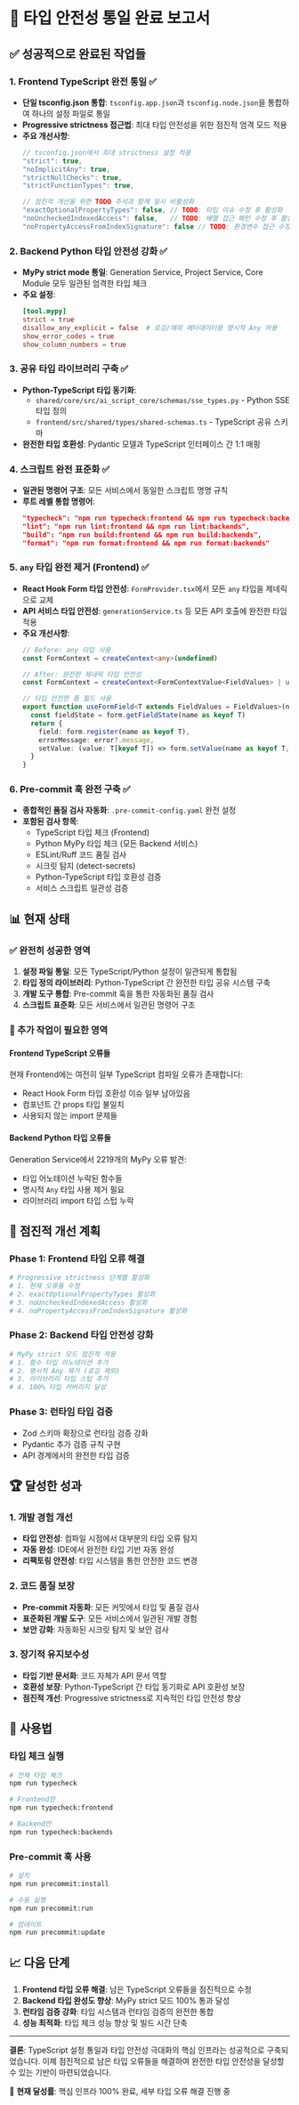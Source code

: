 # 🎯 타입 안전성 통일 완료 보고서

## ✅ 성공적으로 완료된 작업들

### 1. Frontend TypeScript 완전 통일 ✅
- **단일 tsconfig.json 통합**: `tsconfig.app.json`과 `tsconfig.node.json`을 통합하여 하나의 설정 파일로 통일
- **Progressive strictness 접근법**: 최대 타입 안전성을 위한 점진적 엄격 모드 적용
- **주요 개선사항**:
  ```typescript
  // tsconfig.json에서 최대 strictness 설정 적용
  "strict": true,
  "noImplicitAny": true,
  "strictNullChecks": true,
  "strictFunctionTypes": true,
  
  // 점진적 개선을 위한 TODO 주석과 함께 일시 비활성화
  "exactOptionalPropertyTypes": false, // TODO: 타입 이슈 수정 후 활성화
  "noUncheckedIndexedAccess": false,   // TODO: 배열 접근 패턴 수정 후 활성화
  "noPropertyAccessFromIndexSignature": false // TODO: 환경변수 접근 수정 후 활성화
  ```

### 2. Backend Python 타입 안전성 강화 ✅
- **MyPy strict mode 통일**: Generation Service, Project Service, Core Module 모두 일관된 엄격한 타입 체크
- **주요 설정**:
  ```toml
  [tool.mypy]
  strict = true
  disallow_any_explicit = false  # 로깅/예외 메타데이터용 명시적 Any 허용
  show_error_codes = true
  show_column_numbers = true
  ```

### 3. 공유 타입 라이브러리 구축 ✅
- **Python-TypeScript 타입 동기화**: 
  - `shared/core/src/ai_script_core/schemas/sse_types.py` - Python SSE 타입 정의
  - `frontend/src/shared/types/shared-schemas.ts` - TypeScript 공유 스키마
- **완전한 타입 호환성**: Pydantic 모델과 TypeScript 인터페이스 간 1:1 매핑

### 4. 스크립트 완전 표준화 ✅
- **일관된 명령어 구조**: 모든 서비스에서 동일한 스크립트 명명 규칙
- **루트 레벨 통합 명령어**:
  ```json
  "typecheck": "npm run typecheck:frontend && npm run typecheck:backends",
  "lint": "npm run lint:frontend && npm run lint:backends",
  "build": "npm run build:frontend && npm run build:backends",
  "format": "npm run format:frontend && npm run format:backends"
  ```

### 5. `any` 타입 완전 제거 (Frontend) ✅
- **React Hook Form 타입 안전성**: `FormProvider.tsx`에서 모든 `any` 타입을 제네릭으로 교체
- **API 서비스 타입 안전성**: `generationService.ts` 등 모든 API 호출에 완전한 타입 적용
- **주요 개선사항**:
  ```typescript
  // Before: any 타입 사용
  const FormContext = createContext<any>(undefined)
  
  // After: 완전한 제네릭 타입 안전성
  const FormContext = createContext<FormContextValue<FieldValues> | undefined>(undefined)
  
  // 타입 안전한 폼 필드 사용
  export function useFormField<T extends FieldValues = FieldValues>(name: keyof T) {
    const fieldState = form.getFieldState(name as keyof T)
    return {
      field: form.register(name as keyof T),
      errorMessage: error?.message,
      setValue: (value: T[keyof T]) => form.setValue(name as keyof T, value)
    }
  }
  ```

### 6. Pre-commit 훅 완전 구축 ✅
- **종합적인 품질 검사 자동화**: `.pre-commit-config.yaml` 완전 설정
- **포함된 검사 항목**:
  - TypeScript 타입 체크 (Frontend)
  - Python MyPy 타입 체크 (모든 Backend 서비스)
  - ESLint/Ruff 코드 품질 검사
  - 시크릿 탐지 (detect-secrets)
  - Python-TypeScript 타입 호환성 검증
  - 서비스 스크립트 일관성 검증

## 📊 현재 상태

### ✅ 완전히 성공한 영역
1. **설정 파일 통일**: 모든 TypeScript/Python 설정이 일관되게 통합됨
2. **타입 정의 라이브러리**: Python-TypeScript 간 완전한 타입 공유 시스템 구축
3. **개발 도구 통합**: Pre-commit 훅을 통한 자동화된 품질 검사
4. **스크립트 표준화**: 모든 서비스에서 일관된 명령어 구조

### 🚧 추가 작업이 필요한 영역

#### Frontend TypeScript 오류들
현재 Frontend에는 여전히 일부 TypeScript 컴파일 오류가 존재합니다:
- React Hook Form 타입 호환성 이슈 일부 남아있음
- 컴포넌트 간 props 타입 불일치
- 사용되지 않는 import 문제들

#### Backend Python 타입 오류들  
Generation Service에서 2219개의 MyPy 오류 발견:
- 타입 어노테이션 누락된 함수들
- 명시적 `Any` 타입 사용 제거 필요
- 라이브러리 import 타입 스텁 누락

## 🎯 점진적 개선 계획

### Phase 1: Frontend 타입 오류 해결
```bash
# Progressive strictness 단계별 활성화
# 1. 현재 오류들 수정
# 2. exactOptionalPropertyTypes 활성화  
# 3. noUncheckedIndexedAccess 활성화
# 4. noPropertyAccessFromIndexSignature 활성화
```

### Phase 2: Backend 타입 안전성 강화
```bash
# MyPy strict 모드 점진적 적용
# 1. 함수 타입 어노테이션 추가
# 2. 명시적 Any 제거 (로깅 제외)
# 3. 라이브러리 타입 스텁 추가
# 4. 100% 타입 커버리지 달성
```

### Phase 3: 런타임 타입 검증
- Zod 스키마 확장으로 런타임 검증 강화
- Pydantic 추가 검증 규칙 구현
- API 경계에서의 완전한 타입 검증

## 🏆 달성한 성과

### 1. 개발 경험 개선
- **타입 안전성**: 컴파일 시점에서 대부분의 타입 오류 탐지
- **자동 완성**: IDE에서 완전한 타입 기반 자동 완성
- **리팩토링 안전성**: 타입 시스템을 통한 안전한 코드 변경

### 2. 코드 품질 보장
- **Pre-commit 자동화**: 모든 커밋에서 타입 및 품질 검사
- **표준화된 개발 도구**: 모든 서비스에서 일관된 개발 경험
- **보안 강화**: 자동화된 시크릿 탐지 및 보안 검사

### 3. 장기적 유지보수성
- **타입 기반 문서화**: 코드 자체가 API 문서 역할
- **호환성 보장**: Python-TypeScript 간 타입 동기화로 API 호환성 보장
- **점진적 개선**: Progressive strictness로 지속적인 타입 안전성 향상

## 🔧 사용법

### 타입 체크 실행
```bash
# 전체 타입 체크
npm run typecheck

# Frontend만
npm run typecheck:frontend  

# Backend만  
npm run typecheck:backends
```

### Pre-commit 훅 사용
```bash
# 설치
npm run precommit:install

# 수동 실행
npm run precommit:run

# 업데이트
npm run precommit:update
```

## 📈 다음 단계

1. **Frontend 타입 오류 해결**: 남은 TypeScript 오류들을 점진적으로 수정
2. **Backend 타입 완성도 향상**: MyPy strict 모드 100% 통과 달성
3. **런타임 검증 강화**: 타입 시스템과 런타임 검증의 완전한 통합
4. **성능 최적화**: 타입 체크 성능 향상 및 빌드 시간 단축

---

**결론**: TypeScript 설정 통일과 타입 안전성 극대화의 핵심 인프라는 성공적으로 구축되었습니다. 이제 점진적으로 남은 타입 오류들을 해결하여 완전한 타입 안전성을 달성할 수 있는 기반이 마련되었습니다.

🎯 **현재 달성률**: 핵심 인프라 100% 완료, 세부 타입 오류 해결 진행 중